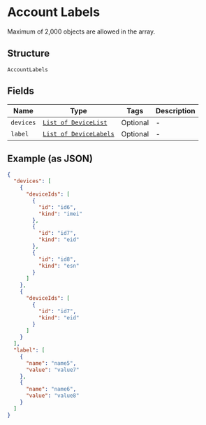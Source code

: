 
# Account Labels

Maximum of 2,000 objects are allowed in the array.

## Structure

`AccountLabels`

## Fields

| Name | Type | Tags | Description |
|  --- | --- | --- | --- |
| `devices` | [`List of DeviceList`](../../doc/models/device-list.md) | Optional | - |
| `label` | [`List of DeviceLabels`](../../doc/models/device-labels.md) | Optional | - |

## Example (as JSON)

```json
{
  "devices": [
    {
      "deviceIds": [
        {
          "id": "id6",
          "kind": "imei"
        },
        {
          "id": "id7",
          "kind": "eid"
        },
        {
          "id": "id8",
          "kind": "esn"
        }
      ]
    },
    {
      "deviceIds": [
        {
          "id": "id7",
          "kind": "eid"
        }
      ]
    }
  ],
  "label": [
    {
      "name": "name5",
      "value": "value7"
    },
    {
      "name": "name6",
      "value": "value8"
    }
  ]
}
```


